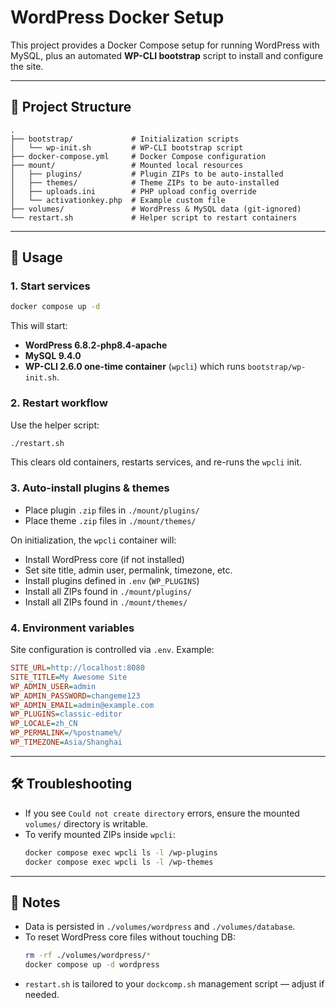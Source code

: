 # WordPress Docker Setup

This project provides a Docker Compose setup for running WordPress with MySQL, plus an automated **WP-CLI bootstrap** script to install and configure the site.

---

## 📂 Project Structure

```text
.
├── bootstrap/             # Initialization scripts
│   └── wp-init.sh         # WP-CLI bootstrap script
├── docker-compose.yml     # Docker Compose configuration
├── mount/                 # Mounted local resources
│   ├── plugins/           # Plugin ZIPs to be auto-installed
│   ├── themes/            # Theme ZIPs to be auto-installed
│   ├── uploads.ini        # PHP upload config override
│   └── activationkey.php  # Example custom file
├── volumes/               # WordPress & MySQL data (git-ignored)
└── restart.sh             # Helper script to restart containers
```

---

## 🚀 Usage

### 1. Start services
```bash
docker compose up -d
```

This will start:
- **WordPress 6.8.2-php8.4-apache**
- **MySQL 9.4.0**
- **WP-CLI 2.6.0 one-time container** (`wpcli`) which runs `bootstrap/wp-init.sh`.

### 2. Restart workflow
Use the helper script:
```bash
./restart.sh
```

This clears old containers, restarts services, and re-runs the `wpcli` init.

### 3. Auto-install plugins & themes
- Place plugin `.zip` files in `./mount/plugins/`
- Place theme `.zip` files in `./mount/themes/`

On initialization, the `wpcli` container will:
- Install WordPress core (if not installed)
- Set site title, admin user, permalink, timezone, etc.
- Install plugins defined in `.env` (`WP_PLUGINS`)
- Install all ZIPs found in `./mount/plugins/`
- Install all ZIPs found in `./mount/themes/`

### 4. Environment variables
Site configuration is controlled via `.env`. Example:

```ini
SITE_URL=http://localhost:8080
SITE_TITLE=My Awesome Site
WP_ADMIN_USER=admin
WP_ADMIN_PASSWORD=changeme123
WP_ADMIN_EMAIL=admin@example.com
WP_PLUGINS=classic-editor
WP_LOCALE=zh_CN
WP_PERMALINK=/%postname%/
WP_TIMEZONE=Asia/Shanghai
```

---

## 🛠 Troubleshooting

- If you see `Could not create directory` errors, ensure the mounted `volumes/` directory is writable.
- To verify mounted ZIPs inside `wpcli`:
  ```bash
  docker compose exec wpcli ls -l /wp-plugins
  docker compose exec wpcli ls -l /wp-themes
  ```

---

## 📑 Notes

- Data is persisted in `./volumes/wordpress` and `./volumes/database`.
- To reset WordPress core files without touching DB:
  ```bash
  rm -rf ./volumes/wordpress/*
  docker compose up -d wordpress
  ```
- `restart.sh` is tailored to your `dockcomp.sh` management script — adjust if needed.
